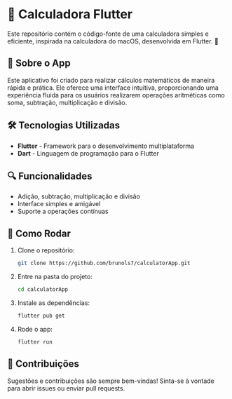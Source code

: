 
# 🌟 Calculadora Flutter

Este repositório contém o código-fonte de uma calculadora simples e eficiente, inspirada na calculadora do macOS, desenvolvida em Flutter. 🚀

## 📱 Sobre o App

Este aplicativo foi criado para realizar cálculos matemáticos de maneira rápida e prática. Ele oferece uma interface intuitiva, proporcionando uma experiência fluida para os usuários realizarem operações aritméticas como soma, subtração, multiplicação e divisão.

## 🛠️ Tecnologias Utilizadas

- **Flutter** - Framework para o desenvolvimento multiplataforma
- **Dart** - Linguagem de programação para o Flutter

## 🔍 Funcionalidades

- Adição, subtração, multiplicação e divisão
- Interface simples e amigável
- Suporte a operações contínuas

## 🚀 Como Rodar

1. Clone o repositório:  
   ```bash
   git clone https://github.com/brunols7/calculatorApp.git
   ```
2. Entre na pasta do projeto:
   ```bash
   cd calculatorApp
   ```
3. Instale as dependências:
   ```bash
   flutter pub get
   ```
4. Rode o app:
   ```bash
   flutter run
   ```

## 📝 Contribuições

Sugestões e contribuições são sempre bem-vindas! Sinta-se à vontade para abrir issues ou enviar pull requests.
